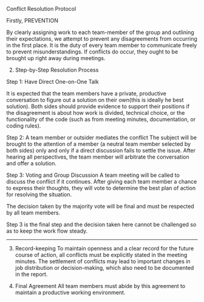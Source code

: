 Conflict Resolution Protocol


Firstly, PREVENTION

By clearly assigning work to each  team-member of the group and outlining their expectations, we attempt to prevent any disagreements from occurring in the first place. It is the duty of every team member to communicate freely to prevent misunderstandings.
If conflicts do occur, they ought to be brought up right away during meetings.


2. Step-by-Step Resolution Process

Step 1: Have Direct One-on-One Talk

It is expected that the team members have a private, productive conversation to figure out a solution on their own(this is ideally he best solution).
Both sides should provide evidence to support their positions if the disagreement is about how work is divided, technical choice, or the functionality of the code (such as from meeting minutes, documentation, or coding rules).


Step 2: A team member or outsider mediates the conflict
The subject will be brought to the attention of a member (a neutral team member selected by both sides) only and only if a direct discussion fails to settle the issue.
After hearing all perspectives, the team member will arbitrate the conversation and offer a solution.

Step 3: Voting and Group Discussion
A team meeting will be called to discuss the conflict if it continues.
After giving each team member a chance to express their thoughts, they will vote to determine the best plan of action for resolving the situation.

The decision taken by the majority vote will be final and must be respected by all team members.

Step 3 is the final step and the decision taken here cannot be challenged so as to keep the work flow steady.

-----

3. Record-keeping
   To maintain openness and a clear record for the future course of action, all conflicts must be explicitly stated in the meeting minutes.
   The settlement of conflicts may lead to important changes in job distribution or decision-making, which also need to be documented in the report.

4. Final Agreement
   All team members must abide by this agreement to maintain a  productive working environment.
